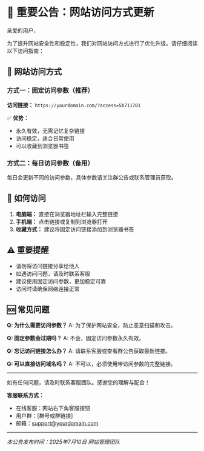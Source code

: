 # 📢 重要公告：网站访问方式更新

亲爱的用户，

为了提升网站安全性和稳定性，我们对网站访问方式进行了优化升级。请仔细阅读以下访问指南：

## 🔗 网站访问方式

### 方式一：固定访问参数（推荐）
**访问链接：** `https://yourdomain.com/?access=5b711701`

✅ **优势：**
- 永久有效，无需记忆复杂链接
- 访问稳定，适合日常使用
- 可以收藏到浏览器书签

### 方式二：每日访问参数（备用）
每日会更新不同的访问参数，具体参数请关注群公告或联系管理员获取。

## 📱 如何访问

1. **电脑端：** 直接在浏览器地址栏输入完整链接
2. **手机端：** 点击链接或复制到浏览器打开
3. **收藏方式：** 建议将固定访问链接添加到浏览器书签

## ⚠️ 重要提醒

- 请勿将访问链接分享给他人
- 如遇访问问题，请及时联系客服
- 建议使用固定访问参数，更加稳定可靠
- 访问时请确保网络连接正常

## 🆘 常见问题

**Q: 为什么需要访问参数？**
A: 为了保护网站安全，防止恶意扫描和攻击。

**Q: 固定参数会过期吗？**
A: 不会，固定访问参数永久有效。

**Q: 忘记访问链接怎么办？**
A: 请联系客服或查看群公告获取最新链接。

**Q: 可以直接访问域名吗？**
A: 不可以，必须使用带访问参数的完整链接。

---

如有任何问题，请及时联系客服团队。感谢您的理解与配合！

**客服联系方式：**
- 在线客服：网站右下角客服按钮
- 用户群：[群号或群链接]
- 邮箱：support@yourdomain.com

---
*本公告发布时间：2025年7月10日*
*网站管理团队*
